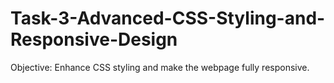 # Task-3-Advanced-CSS-Styling-and-Responsive-Design
 Objective: Enhance CSS styling and make the webpage fully responsive.
